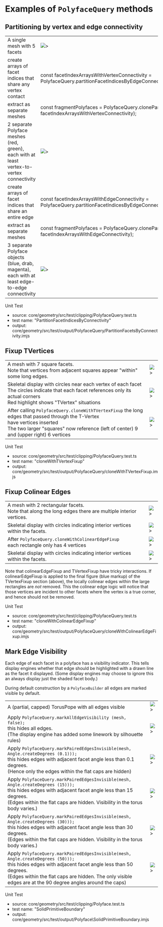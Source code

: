 # Examples of `PolyfaceQuery` methods

## Partitioning by vertex and edge connectivity

|                                                                                                 |                                                                                                                      |
| ----------------------------------------------------------------------------------------------- | -------------------------------------------------------------------------------------------------------------------- |
| A single mesh with 5 facets                                                                     | ![>](./figs/PolyfaceQuery/PartitionByConnectivity/SingleMesh5Facets.png)                                             |
| create arrays of facet indices that share any vertex contact                                    | const facetIndexArraysWithVertexConnectivity = PolyfaceQuery.partitionFacetIndicesByEdgeConnectedComponent(polyface) |
| extract as separate meshes                                                                      | const fragmentPolyfaces = PolyfaceQuery.clonePartitions(polyface, facetIndexArraysWithVertexConnectivity);           |
| 2 separate Polyface meshes (red, green), each with at least vertex-to-vertex connectivity       | ![>](./figs/PolyfaceQuery/PartitionByConnectivity/SplitByVertexConnectivity.png)                                     |
| create arrays of facet indices that share an entire edge                                        | const facetIndexArraysWithEdgeConnectivity = PolyfaceQuery.partitionFacetIndicesByEdgeConnectedComponent(polyface)   |
| extract as separate meshes                                                                      | const fragmentPolyfaces = PolyfaceQuery.clonePartitions(polyface, facetIndexArraysWithEdgeConnectivity);             |
| 3 separate Polyface objects (blue, drab, magenta), each with at least edge-to-edge connectivity | ![>](./figs/PolyfaceQuery/PartitionByConnectivity/SplitByEdgeConnectivity.png)                                       |

Unit Test

- source: core/geometry/src/test/clipping/PolyfaceQuery.test.ts
- test name: "PartitionFacetIndicesByConnectivity"
- output: core/geometry/src/test/output/PolyfaceQuery/PartitionFacetsByConnectivity.imjs

## Fixup TVertices

|                                                                                                                                                                                                                             |                                                                  |
| --------------------------------------------------------------------------------------------------------------------------------------------------------------------------------------------------------------------------- | ---------------------------------------------------------------- |
| A mesh with 7 square facets. <br> Note that vertices from adjacent squares appear "within" some long edges.                                                                                                                 | ![>](./figs/PolyfaceQuery/TVertexFixup/AllQuadsShaded.png)       |
| Skeletal display with circles near each vertex of each facet <br> The circles indicate that each facet references only its actual corners <br> Red highlight shows "TVertex" situations                                     | ![>](./figs/PolyfaceQuery/TVertexFixup/AllQuadsSectorMarkup.png) |
| After calling `PolyfaceQuery.cloneWithTVertexFixup` the long edges that passed through the T-Vertex <br> have vertices inserted <br> The two larger "squares" now reference (left of center) 9 and (upper right) 6 vertices | ![>](./figs/PolyfaceQuery/TVertexFixup/FixupSectorMarkup.png)    |

Unit Test

- source: core/geometry/src/test/clipping/PolyfaceQuery.test.ts
- test name: "cloneWithTVertexFixup"
- output: core/geometry/src/test/output/PolyfaceQuery/cloneWithTVertexFixup.imjs

## Fixup Colinear Edges

|                                                                                                             |                                                                          |
| ----------------------------------------------------------------------------------------------------------- | ------------------------------------------------------------------------ |
| A mesh with 2 rectangular facets. <br> Note that along the long edges there are multiple interior vertices. | ![>](./figs/PolyfaceQuery/ColinearEdgeFixup/BeforeColinearEdgeFixup.png) |
| Skeletal display with circles indicating interior vertices within the facets.                               | ![>](./figs/PolyfaceQuery/ColinearEdgeFixup/SectorsBefore.png)           |
| After `PolyfaceQuery.cloneWithColinearEdgeFixup` <br> each rectangle only has 4 vertices                    | ![>](./figs/PolyfaceQuery/ColinearEdgeFixup/AfterColinearEdgeFixup.png)  |
| Skeletal display with circles indicating interior vertices within the facets.                               | ![>](./figs/PolyfaceQuery/ColinearEdgeFixup/SectorsAfter.png)            |

Note that colinearEdgeFixup and TVertexFixup have tricky interactions. If colinearEdgeFixup is applied to the final figure (blue markup) of the TVertexFixup section (above), the locally colinear edges within the large rectangles are _not_ removed. This the colinear edge logic will notice that those vertices are incident to other facets where the vertex is a true corner, and hence should not be removed.

Unit Test

- source: core/geometry/src/test/clipping/PolyfaceQuery.test.ts
- test name: "cloneWithColinearEdgeFixup"
- output: core/geometry/src/test/output/PolyfaceQuery/cloneWithColinearEdgeFixup.imjs

## Mark Edge Visibility

Each edge of each facet in a polyface has a visibility indicator. This tells display engines whether that edge should be highlighted with a drawn line as the facet it displayed.
(Some display engines may choose to ignore this an always display just the shaded facet body.)

During default construction by a `PolyfaceBuilder` all edges are marked visible by default.

|                                                                                                                                                                                                                                                                         |                                                                           |
| ----------------------------------------------------------------------------------------------------------------------------------------------------------------------------------------------------------------------------------------------------------------------- | ------------------------------------------------------------------------- |
| A (partial, capped) TorusPope with all edges visible                                                                                                                                                                                                                    | ![>](./figs/PolyfaceQuery\EdgeVisibility\TorusPipeAllEdgesVisible.png)    |
| Apply `PolyfaceQuery.markAllEdgeVisibility (mesh, false);` <br> this hides all edges. <br> (The display engine has added some linework by silhouette rules)                                                                                                             | ![>](./figs/PolyfaceQuery\EdgeVisibility\TorusPipeAllEdgesNotVisible.png) |
| Apply `PolyfaceQuery.markPairedEdgesInvisible(mesh, Angle.createDegrees (0.1)));` <br> this hides edges with adjacent facet angle less than 0.1 degrees. <br> (Hence only the edges within the flat caps are hidden)                                                    | ![>](./figs/PolyfaceQuery\EdgeVisibility\TorusPipeHideInPlane.png)        |
| Apply `PolyfaceQuery.markPairedEdgesInvisible(mesh, Angle.createDegrees (15)));` <br> this hides edges with adjacent facet angle less than 15 degrees. <br> (Edges within the flat caps are hidden. Visibility in the torus body varies.)                               | ![>](./figs/PolyfaceQuery\EdgeVisibility\TorusPipeHide15.png)             |
| Apply `PolyfaceQuery.markPairedEdgesInvisible(mesh, Angle.createDegrees (30)));` <br> this hides edges with adjacent facet angle less than 30 degrees. <br> (Edges within the flat caps are hidden. Visibility in the torus body varies.)                               | ![>](./figs/PolyfaceQuery\EdgeVisibility\TorusPipeHide30.png)             |
| Apply `PolyfaceQuery.markPairedEdgesInvisible(mesh, Angle.createDegrees (50)));` <br> this hides edges with adjacent facet angle less than 50 degrees. <br> (Edges within the flat caps are hidden. The only visible edges are at the 90 degree angles around the caps) | ![>](./figs/PolyfaceQuery\EdgeVisibility\TorusPipeHide50.png)             |

Unit Test

- source: core/geometry/src/test/clipping/Polyface.test.ts
- test name: "SolidPrimitiveBoundary"
- output: core/geometry/src/test/output/Polyface\SolidPrimitiveBoundary.imjs
